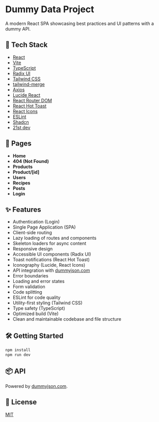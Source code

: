 # Dummy Data Project

A modern React SPA showcasing best practices and UI patterns with a dummy API.

## 🚀 Tech Stack

- [React](https://react.dev/)
- [Vite](https://vitejs.dev/)
- [TypeScript](https://www.typescriptlang.org/)
- [Radix UI](https://www.radix-ui.com/)
- [Tailwind CSS](https://tailwindcss.com/)
- [tailwind-merge](https://github.com/dcastil/tailwind-merge)
- [Axios](https://axios-http.com/)
- [Lucide React](https://lucide.dev/)
- [React Router DOM](https://reactrouter.com/)
- [React Hot Toast](https://react-hot-toast.com/)
- [React Icons](https://react-icons.github.io/react-icons/)
- [ESLint](https://eslint.org/)
- [Shadcn](https://ui.shadcn.com/)
- [21st dev](https://21st.dev)

## 📄 Pages

- **Home**
- **404 (Not Found)**
- **Products**
- **Product/[id]**
- **Users**
- **Recipes**
- **Posts**
- **Login**

## ✨ Features

- Authentication (Login)
- Single Page Application (SPA)
- Client-side routing
- Lazy loading of routes and components
- Skeleton loaders for async content
- Responsive design
- Accessible UI components (Radix UI)
- Toast notifications (React Hot Toast)
- Iconography (Lucide, React Icons)
- API integration with [dummyjson.com](https://dummyjson.com/)
- Error boundaries
- Loading and error states
- Form validation
- Code splitting
- ESLint for code quality
- Utility-first styling (Tailwind CSS)
- Type safety (TypeScript)
- Optimized build (Vite)
- Clean and maintainable codebase and file structure

## 🛠️ Getting Started

```bash
npm install
npm run dev
```

## 📦 API

Powered by [dummyjson.com](https://dummyjson.com/).

## 📄 License

[MIT](./LICENSE)

